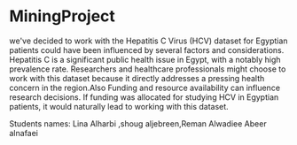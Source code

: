 # MiningProject

we've decided to work with the Hepatitis C Virus (HCV) dataset for Egyptian patients could have been influenced by several factors and considerations. Hepatitis C is a significant public health issue in Egypt, with a notably high prevalence rate. Researchers and healthcare professionals might choose to work with this dataset because it directly addresses a pressing health concern in the region.Also Funding and resource availability can influence research decisions. If funding was allocated for studying HCV in Egyptian patients, it would naturally lead to working with this dataset.

Students names: Lina Alharbi ,shoug aljebreen,Reman Alwadiee 
Abeer alnafaei
